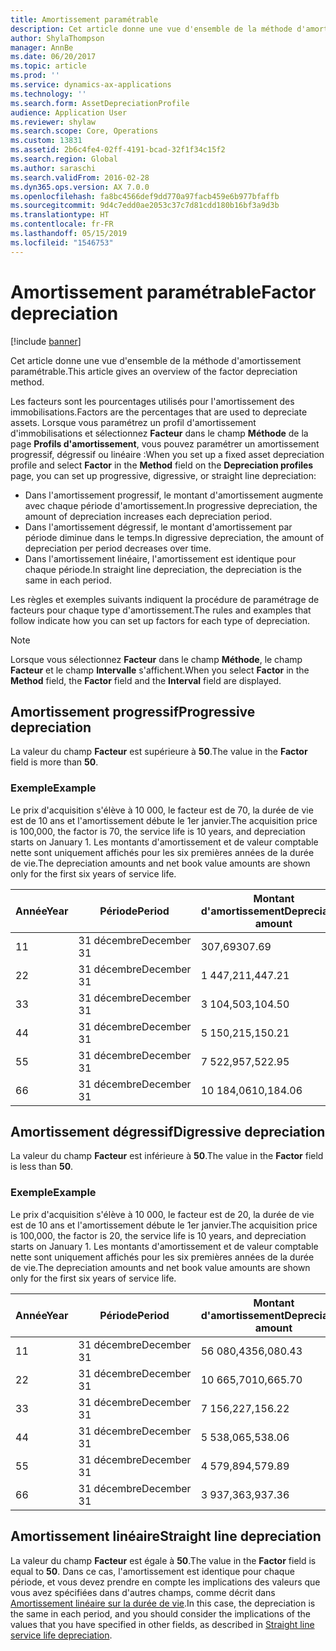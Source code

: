 ```yaml
---
title: Amortissement paramétrable
description: Cet article donne une vue d'ensemble de la méthode d'amortissement paramétrable.
author: ShylaThompson
manager: AnnBe
ms.date: 06/20/2017
ms.topic: article
ms.prod: ''
ms.service: dynamics-ax-applications
ms.technology: ''
ms.search.form: AssetDepreciationProfile
audience: Application User
ms.reviewer: shylaw
ms.search.scope: Core, Operations
ms.custom: 13831
ms.assetid: 2b6c4fe4-02ff-4191-bcad-32f1f34c15f2
ms.search.region: Global
ms.author: saraschi
ms.search.validFrom: 2016-02-28
ms.dyn365.ops.version: AX 7.0.0
ms.openlocfilehash: fa8bc4566def9dd770a97facb459e6b977bfaffb
ms.sourcegitcommit: 9d4c7edd0ae2053c37c7d81cdd180b16bf3a9d3b
ms.translationtype: HT
ms.contentlocale: fr-FR
ms.lasthandoff: 05/15/2019
ms.locfileid: "1546753"
---
```

# <a name="factor-depreciation"></a><span data-ttu-id="a9732-103">Amortissement paramétrable</span><span class="sxs-lookup"><span data-stu-id="a9732-103">Factor depreciation</span></span>

[!include [banner](../includes/banner.md)]

<span data-ttu-id="a9732-104">Cet article donne une vue d'ensemble de la méthode d'amortissement paramétrable.</span><span class="sxs-lookup"><span data-stu-id="a9732-104">This article gives an overview of the factor depreciation method.</span></span>

<span data-ttu-id="a9732-105">Les facteurs sont les pourcentages utilisés pour l'amortissement des immobilisations.</span><span class="sxs-lookup"><span data-stu-id="a9732-105">Factors are the percentages that are used to depreciate assets.</span></span> <span data-ttu-id="a9732-106">Lorsque vous paramétrez un profil d'amortissement d'immobilisations et sélectionnez **Facteur** dans le champ **Méthode** de la page **Profils d'amortissement**, vous pouvez paramétrer un amortissement progressif, dégressif ou linéaire :</span><span class="sxs-lookup"><span data-stu-id="a9732-106">When you set up a fixed asset depreciation profile and select **Factor** in the **Method** field on the **Depreciation profiles** page, you can set up progressive, digressive, or straight line depreciation:</span></span>

-   <span data-ttu-id="a9732-107">Dans l'amortissement progressif, le montant d'amortissement augmente avec chaque période d'amortissement.</span><span class="sxs-lookup"><span data-stu-id="a9732-107">In progressive depreciation, the amount of depreciation increases each depreciation period.</span></span>
-   <span data-ttu-id="a9732-108">Dans l'amortissement dégressif, le montant d'amortissement par période diminue dans le temps.</span><span class="sxs-lookup"><span data-stu-id="a9732-108">In digressive depreciation, the amount of depreciation per period decreases over time.</span></span>
-   <span data-ttu-id="a9732-109">Dans l'amortissement linéaire, l'amortissement est identique pour chaque période.</span><span class="sxs-lookup"><span data-stu-id="a9732-109">In straight line depreciation, the depreciation is the same in each period.</span></span>

<span data-ttu-id="a9732-110">Les règles et exemples suivants indiquent la procédure de paramétrage de facteurs pour chaque type d'amortissement.</span><span class="sxs-lookup"><span data-stu-id="a9732-110">The rules and examples that follow indicate how you can set up factors for each type of depreciation.</span></span> 

> [!NOTE] 
> <span data-ttu-id="a9732-111">Lorsque vous sélectionnez **Facteur** dans le champ **Méthode**, le champ **Facteur** et le champ **Intervalle** s'affichent.</span><span class="sxs-lookup"><span data-stu-id="a9732-111">When you select **Factor** in the **Method** field, the **Factor** field and the **Interval** field are displayed.</span></span>

## <a name="progressive-depreciation"></a><span data-ttu-id="a9732-112">Amortissement progressif</span><span class="sxs-lookup"><span data-stu-id="a9732-112">Progressive depreciation</span></span>
<span data-ttu-id="a9732-113">La valeur du champ **Facteur** est supérieure à **50**.</span><span class="sxs-lookup"><span data-stu-id="a9732-113">The value in the **Factor** field is more than **50**.</span></span>

### <a name="example"></a><span data-ttu-id="a9732-114">Exemple</span><span class="sxs-lookup"><span data-stu-id="a9732-114">Example</span></span>

<span data-ttu-id="a9732-115">Le prix d'acquisition s'élève à 10 000, le facteur est de 70, la durée de vie est de 10 ans et l'amortissement débute le 1er janvier.</span><span class="sxs-lookup"><span data-stu-id="a9732-115">The acquisition price is 100,000, the factor is 70, the service life is 10 years, and depreciation starts on January 1.</span></span> <span data-ttu-id="a9732-116">Les montants d'amortissement et de valeur comptable nette sont uniquement affichés pour les six premières années de la durée de vie.</span><span class="sxs-lookup"><span data-stu-id="a9732-116">The depreciation amounts and net book value amounts are shown only for the first six years of service life.</span></span>

| <span data-ttu-id="a9732-117">Année</span><span class="sxs-lookup"><span data-stu-id="a9732-117">Year</span></span> | <span data-ttu-id="a9732-118">Période</span><span class="sxs-lookup"><span data-stu-id="a9732-118">Period</span></span>      | <span data-ttu-id="a9732-119">Montant d'amortissement</span><span class="sxs-lookup"><span data-stu-id="a9732-119">Depreciation amount</span></span> | <span data-ttu-id="a9732-120">Valeur comptable nette</span><span class="sxs-lookup"><span data-stu-id="a9732-120">Net book value amount</span></span> |
|------|-------------|---------------------|-----------------------|
| <span data-ttu-id="a9732-121">1</span><span class="sxs-lookup"><span data-stu-id="a9732-121">1</span></span>    | <span data-ttu-id="a9732-122">31 décembre</span><span class="sxs-lookup"><span data-stu-id="a9732-122">December 31</span></span> | <span data-ttu-id="a9732-123">307,69</span><span class="sxs-lookup"><span data-stu-id="a9732-123">307.69</span></span>              | <span data-ttu-id="a9732-124">99 692,31</span><span class="sxs-lookup"><span data-stu-id="a9732-124">99,692.31</span></span>             |
| <span data-ttu-id="a9732-125">2</span><span class="sxs-lookup"><span data-stu-id="a9732-125">2</span></span>    | <span data-ttu-id="a9732-126">31 décembre</span><span class="sxs-lookup"><span data-stu-id="a9732-126">December 31</span></span> | <span data-ttu-id="a9732-127">1 447,21</span><span class="sxs-lookup"><span data-stu-id="a9732-127">1,447.21</span></span>            | <span data-ttu-id="a9732-128">98 245,10</span><span class="sxs-lookup"><span data-stu-id="a9732-128">98,245.10</span></span>             |
| <span data-ttu-id="a9732-129">3</span><span class="sxs-lookup"><span data-stu-id="a9732-129">3</span></span>    | <span data-ttu-id="a9732-130">31 décembre</span><span class="sxs-lookup"><span data-stu-id="a9732-130">December 31</span></span> | <span data-ttu-id="a9732-131">3 104,50</span><span class="sxs-lookup"><span data-stu-id="a9732-131">3,104.50</span></span>            | <span data-ttu-id="a9732-132">95 140,60</span><span class="sxs-lookup"><span data-stu-id="a9732-132">95,140.60</span></span>             |
| <span data-ttu-id="a9732-133">4</span><span class="sxs-lookup"><span data-stu-id="a9732-133">4</span></span>    | <span data-ttu-id="a9732-134">31 décembre</span><span class="sxs-lookup"><span data-stu-id="a9732-134">December 31</span></span> | <span data-ttu-id="a9732-135">5 150,21</span><span class="sxs-lookup"><span data-stu-id="a9732-135">5,150.21</span></span>            | <span data-ttu-id="a9732-136">89 990,39</span><span class="sxs-lookup"><span data-stu-id="a9732-136">89,990.39</span></span>             |
| <span data-ttu-id="a9732-137">5</span><span class="sxs-lookup"><span data-stu-id="a9732-137">5</span></span>    | <span data-ttu-id="a9732-138">31 décembre</span><span class="sxs-lookup"><span data-stu-id="a9732-138">December 31</span></span> | <span data-ttu-id="a9732-139">7 522,95</span><span class="sxs-lookup"><span data-stu-id="a9732-139">7,522.95</span></span>            | <span data-ttu-id="a9732-140">82 467,44</span><span class="sxs-lookup"><span data-stu-id="a9732-140">82,467.44</span></span>             |
| <span data-ttu-id="a9732-141">6</span><span class="sxs-lookup"><span data-stu-id="a9732-141">6</span></span>    | <span data-ttu-id="a9732-142">31 décembre</span><span class="sxs-lookup"><span data-stu-id="a9732-142">December 31</span></span> | <span data-ttu-id="a9732-143">10 184,06</span><span class="sxs-lookup"><span data-stu-id="a9732-143">10,184.06</span></span>           | <span data-ttu-id="a9732-144">72 283,38</span><span class="sxs-lookup"><span data-stu-id="a9732-144">72,283.38</span></span>             |

## <a name="digressive-depreciation"></a><span data-ttu-id="a9732-145">Amortissement dégressif</span><span class="sxs-lookup"><span data-stu-id="a9732-145">Digressive depreciation</span></span>
<span data-ttu-id="a9732-146">La valeur du champ **Facteur** est inférieure à **50**.</span><span class="sxs-lookup"><span data-stu-id="a9732-146">The value in the **Factor** field is less than **50**.</span></span>

### <a name="example"></a><span data-ttu-id="a9732-147">Exemple</span><span class="sxs-lookup"><span data-stu-id="a9732-147">Example</span></span>

<span data-ttu-id="a9732-148">Le prix d'acquisition s'élève à 10 000, le facteur est de 20, la durée de vie est de 10 ans et l'amortissement débute le 1er janvier.</span><span class="sxs-lookup"><span data-stu-id="a9732-148">The acquisition price is 100,000, the factor is 20, the service life is 10 years, and depreciation starts on January 1.</span></span> <span data-ttu-id="a9732-149">Les montants d'amortissement et de valeur comptable nette sont uniquement affichés pour les six premières années de la durée de vie.</span><span class="sxs-lookup"><span data-stu-id="a9732-149">The depreciation amounts and net book value amounts are shown only for the first six years of service life.</span></span>

| <span data-ttu-id="a9732-150">Année</span><span class="sxs-lookup"><span data-stu-id="a9732-150">Year</span></span> | <span data-ttu-id="a9732-151">Période</span><span class="sxs-lookup"><span data-stu-id="a9732-151">Period</span></span>      | <span data-ttu-id="a9732-152">Montant d'amortissement</span><span class="sxs-lookup"><span data-stu-id="a9732-152">Depreciation amount</span></span> | <span data-ttu-id="a9732-153">Valeur comptable nette</span><span class="sxs-lookup"><span data-stu-id="a9732-153">Net book value amount</span></span> |
|------|-------------|---------------------|-----------------------|
| <span data-ttu-id="a9732-154">1</span><span class="sxs-lookup"><span data-stu-id="a9732-154">1</span></span>    | <span data-ttu-id="a9732-155">31 décembre</span><span class="sxs-lookup"><span data-stu-id="a9732-155">December 31</span></span> | <span data-ttu-id="a9732-156">56 080,43</span><span class="sxs-lookup"><span data-stu-id="a9732-156">56,080.43</span></span>           | <span data-ttu-id="a9732-157">43 919,57</span><span class="sxs-lookup"><span data-stu-id="a9732-157">43,919.57</span></span>             |
| <span data-ttu-id="a9732-158">2</span><span class="sxs-lookup"><span data-stu-id="a9732-158">2</span></span>    | <span data-ttu-id="a9732-159">31 décembre</span><span class="sxs-lookup"><span data-stu-id="a9732-159">December 31</span></span> | <span data-ttu-id="a9732-160">10 665,70</span><span class="sxs-lookup"><span data-stu-id="a9732-160">10,665.70</span></span>           | <span data-ttu-id="a9732-161">33 253,87</span><span class="sxs-lookup"><span data-stu-id="a9732-161">33,253.87</span></span>             |
| <span data-ttu-id="a9732-162">3</span><span class="sxs-lookup"><span data-stu-id="a9732-162">3</span></span>    | <span data-ttu-id="a9732-163">31 décembre</span><span class="sxs-lookup"><span data-stu-id="a9732-163">December 31</span></span> | <span data-ttu-id="a9732-164">7 156,22</span><span class="sxs-lookup"><span data-stu-id="a9732-164">7,156.22</span></span>            | <span data-ttu-id="a9732-165">26 097,65</span><span class="sxs-lookup"><span data-stu-id="a9732-165">26,097.65</span></span>             |
| <span data-ttu-id="a9732-166">4</span><span class="sxs-lookup"><span data-stu-id="a9732-166">4</span></span>    | <span data-ttu-id="a9732-167">31 décembre</span><span class="sxs-lookup"><span data-stu-id="a9732-167">December 31</span></span> | <span data-ttu-id="a9732-168">5 538,06</span><span class="sxs-lookup"><span data-stu-id="a9732-168">5,538.06</span></span>            | <span data-ttu-id="a9732-169">20 559,59</span><span class="sxs-lookup"><span data-stu-id="a9732-169">20,559.59</span></span>             |
| <span data-ttu-id="a9732-170">5</span><span class="sxs-lookup"><span data-stu-id="a9732-170">5</span></span>    | <span data-ttu-id="a9732-171">31 décembre</span><span class="sxs-lookup"><span data-stu-id="a9732-171">December 31</span></span> | <span data-ttu-id="a9732-172">4 579,89</span><span class="sxs-lookup"><span data-stu-id="a9732-172">4,579.89</span></span>            | <span data-ttu-id="a9732-173">15 979,70</span><span class="sxs-lookup"><span data-stu-id="a9732-173">15,979.70</span></span>             |
| <span data-ttu-id="a9732-174">6</span><span class="sxs-lookup"><span data-stu-id="a9732-174">6</span></span>    | <span data-ttu-id="a9732-175">31 décembre</span><span class="sxs-lookup"><span data-stu-id="a9732-175">December 31</span></span> | <span data-ttu-id="a9732-176">3 937,36</span><span class="sxs-lookup"><span data-stu-id="a9732-176">3,937.36</span></span>            | <span data-ttu-id="a9732-177">12 042,34</span><span class="sxs-lookup"><span data-stu-id="a9732-177">12,042.34</span></span>             |

## <a name="straight-line-depreciation"></a><span data-ttu-id="a9732-178">Amortissement linéaire</span><span class="sxs-lookup"><span data-stu-id="a9732-178">Straight line depreciation</span></span>
<span data-ttu-id="a9732-179">La valeur du champ **Facteur** est égale à **50**.</span><span class="sxs-lookup"><span data-stu-id="a9732-179">The value in the **Factor** field is equal to **50**.</span></span> <span data-ttu-id="a9732-180">Dans ce cas, l'amortissement est identique pour chaque période, et vous devez prendre en compte les implications des valeurs que vous avez spécifiées dans d'autres champs, comme décrit dans [Amortissement linéaire sur la durée de vie](straight-line-service-life-depreciation.md).</span><span class="sxs-lookup"><span data-stu-id="a9732-180">In this case, the depreciation is the same in each period, and you should consider the implications of the values that you have specified in other fields, as described in [Straight line service life depreciation](straight-line-service-life-depreciation.md).</span></span>



